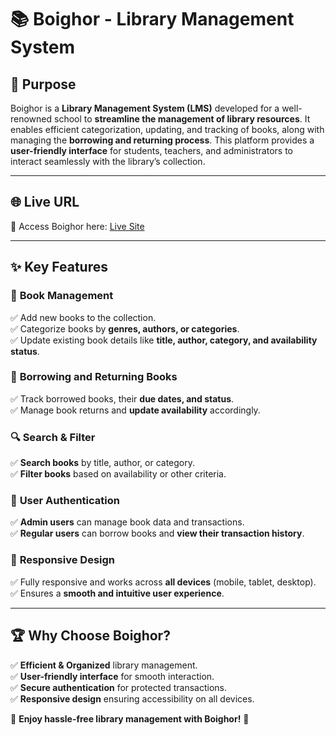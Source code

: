 # 📚 Boighor - Library Management System

## 🎯 Purpose

Boighor is a **Library Management System (LMS)** developed for a well-renowned school to **streamline the management of library resources**. It enables efficient categorization, updating, and tracking of books, along with managing the **borrowing and returning process**. This platform provides a **user-friendly interface** for students, teachers, and administrators to interact seamlessly with the library’s collection.

---

## 🌐 Live URL

🔗 Access Boighor here: [Live Site](https://boighor-shafin.netlify.app/)

---

## ✨ Key Features

### 📖 **Book Management**

✅ Add new books to the collection.  
✅ Categorize books by **genres, authors, or categories**.  
✅ Update existing book details like **title, author, category, and availability status**.

### 🔄 **Borrowing and Returning Books**

✅ Track borrowed books, their **due dates, and status**.  
✅ Manage book returns and **update availability** accordingly.

### 🔍 **Search & Filter**

✅ **Search books** by title, author, or category.  
✅ **Filter books** based on availability or other criteria.

### 🔑 **User Authentication**

✅ **Admin users** can manage book data and transactions.  
✅ **Regular users** can borrow books and **view their transaction history**.

### 📱 **Responsive Design**

✅ Fully responsive and works across **all devices** (mobile, tablet, desktop).  
✅ Ensures a **smooth and intuitive user experience**.

---

## 🏆 Why Choose Boighor?

✅ **Efficient & Organized** library management.  
✅ **User-friendly interface** for smooth interaction.  
✅ **Secure authentication** for protected transactions.  
✅ **Responsive design** ensuring accessibility on all devices.

📖 **Enjoy hassle-free library management with Boighor!** 🚀
